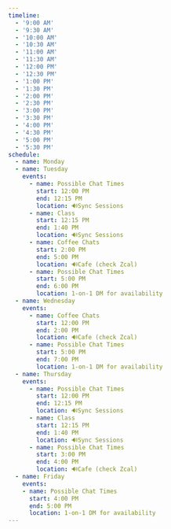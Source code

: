 ```yaml
---
timeline:
  - '9:00 AM'
  - '9:30 AM'
  - '10:00 AM'
  - '10:30 AM'
  - '11:00 AM'
  - '11:30 AM'
  - '12:00 PM'
  - '12:30 PM'
  - '1:00 PM'
  - '1:30 PM'
  - '2:00 PM'
  - '2:30 PM'
  - '3:00 PM'
  - '3:30 PM'
  - '4:00 PM'
  - '4:30 PM'
  - '5:00 PM'
  - '5:30 PM'
schedule:
  - name: Monday
  - name: Tuesday
    events:
      - name: Possible Chat Times
        start: 12:00 PM
        end: 12:15 PM
        location: 🔊Sync Sessions
      - name: Class
        start: 12:15 PM
        end: 1:40 PM
        location: 🔊Sync Sessions
      - name: Coffee Chats
        start: 2:00 PM
        end: 5:00 PM
        location: 🔊Cafe (check Zcal)
      - name: Possible Chat Times
        start: 5:00 PM
        end: 6:00 PM
        location: 1-on-1 DM for availability
  - name: Wednesday
    events:
      - name: Coffee Chats
        start: 12:00 PM
        end: 2:00 PM
        location: 🔊Cafe (check Zcal)
      - name: Possible Chat Times
        start: 5:00 PM
        end: 7:00 PM
        location: 1-on-1 DM for availability
  - name: Thursday
    events:
      - name: Possible Chat Times
        start: 12:00 PM
        end: 12:15 PM
        location: 🔊Sync Sessions
      - name: Class
        start: 12:15 PM
        end: 1:40 PM
        location: 🔊Sync Sessions
      - name: Possible Chat Times
        start: 3:00 PM
        end: 4:00 PM
        location: 🔊Cafe (check Zcal)
  - name: Friday
    events:
    - name: Possible Chat Times
      start: 4:00 PM
      end: 5:00 PM
      location: 1-on-1 DM for availability
---
```

